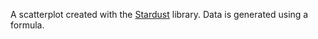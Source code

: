 A scatterplot created with the [Stardust](https://stardustjs.github.io/) library. Data is generated using a formula.